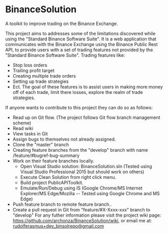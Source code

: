 # BinanceSolution
A toolkit to improve trading on the Binance Exchange.

This project aims to addresses some of the limitations discovered while using the "Standard Binance Software Suite". It is a web application that communicates with the Binance Exchange using the Binance Public Rest API, to provide users with a set of trading features not provided by the "Standard Binance Software Suite".
Trading features like:
- Stop loss orders
- Trailing profit target
- Creating multiple trade orders
- Setting up trade strategies
- Ect.
The goal of these features is to assist users in making more money off of each trade, limit there losses, explore the realm of trade strategies.

If anyone wants to contribute to this project they can do so as follows:
- Read up on Git flow. (The project follows Git flow branch management scheme)
- Read wiki
- View tasks in Git
- Assign bugs to themselves not already assigned.
- Clone the "master" branch
- Creating feature branches from the "develop" branch with name /feature/#bugref-bug-summary
- Work on their feature branches locally.
   - Open Visual Studio solution: BinanceSolution.sln (Tested using Visual Studio Professional 2015 but should work on others)
   - Execute Clean Solution from right click menu.
   - Build project PublicAPIToolkit.
   - Emulate/Run/Debug using IS (Google Chrome/MS Internet Explorer/MS Edge/Mozilla -- Tested using Google Chrome and MS Edge)
- Push feature branch to remote feature branch..
- Create a pull request in Git from "feature/#X-Xxxx-xxx" branch to "develop"
For any futher information please visit the project wiki page: https://github.com/archonza/BinanceSolution/wiki, or email me at: rudolferasmus+dev_binsolrepo@gmail.com
